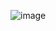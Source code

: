 ![image](https://github.com/yl-me/Notes-of-computer-graphics/blob/master/LearnOpenGL/5Advanced-Lighting/3Shaow-Mapping/1depthMaps/depthMap.png)
